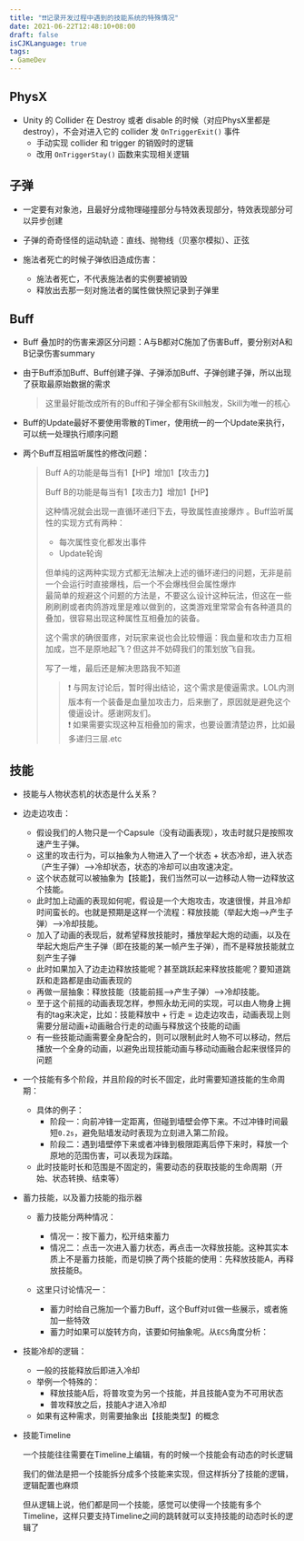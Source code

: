 ```yaml
---
title: "❗❗记录开发过程中遇到的技能系统的特殊情况"
date: 2021-06-22T12:48:10+08:00
draft: false
isCJKLanguage: true
tags:
- GameDev
---
```


## PhysX

- Unity 的 Collider 在 Destroy 或者 disable 的时候（对应PhysX里都是destroy），不会对进入它的 collider 发 `OnTriggerExit()` 事件
  - 手动实现 collider 和 trigger 的销毁时的逻辑
  - 改用 `OnTriggerStay()` 函数来实现相关逻辑


## 子弹

- 一定要有对象池，且最好分成物理碰撞部分与特效表现部分，特效表现部分可以异步创建

- 子弹的奇奇怪怪的运动轨迹：直线、抛物线（贝塞尔模拟）、正弦
- 施法者死亡的时候子弹依旧造成伤害：
  - 施法者死亡，不代表施法者的实例要被销毁
  - 释放出去那一刻对施法者的属性做快照记录到子弹里

## Buff
- Buff 叠加时的伤害来源区分问题：A与B都对C施加了伤害Buff，要分别对A和B记录伤害summary
- 由于Buff添加Buff、Buff创建子弹、子弹添加Buff、子弹创建子弹，所以出现了获取最原始数据的需求
  
  > 这里最好能改成所有的Buff和子弹全都有Skill触发，Skill为唯一的核心
- Buff的Update最好不要使用零散的Timer，使用统一的一个Update来执行，可以统一处理执行顺序问题
- 两个Buff互相监听属性的修改问题：
  > Buff A的功能是每当有1【HP】增加1【攻击力】  
  >
  > Buff B的功能是每当有1【攻击力】增加1【HP】  
  >
  > 这种情况就会出现一直循环递归下去，导致属性直接爆炸 。Buff监听属性的实现方式有两种：    
  >
  >  - 每次属性变化都发出事件
  >  - Update轮询
  >
  > 但单纯的这两种实现方式都无法解决上述的循环递归的问题，无非是前一个会运行时直接爆栈，后一个不会爆栈但会属性爆炸  
  > 最简单的规避这个问题的方法是，不要这么设计这种玩法，但这在一些刷刷刷或者肉鸽游戏里是难以做到的，这类游戏里常常会有各种道具的叠加，很容易出现这种属性互相叠加的装备。
  >
  > 这个需求的确很蛋疼，对玩家来说也会比较懵逼：我血量和攻击力互相加成，岂不是原地起飞？但这并不妨碍我们的策划放飞自我。
  >
  > 写了一堆，最后还是解决思路我不知道
  > > ❗ 与网友讨论后，暂时得出结论，这个需求是傻逼需求。LOL内测版本有一个装备是血量加攻击力，后来删了，原因就是避免这个傻逼设计。感谢网友们。  
  > > ❗ 如果需要实现这种互相叠加的需求，也要设置清楚边界，比如最多递归三层.etc



## 技能

- 技能与人物状态机的状态是什么关系？
- 边走边攻击：
  - 假设我们的人物只是一个Capsule（没有动画表现），攻击时就只是按照攻速产生子弹。
  - 这里的攻击行为，可以抽象为人物进入了一个状态 + 状态冷却，进入状态（产生子弹）-->冷却状态，状态的冷却可以由攻速决定。
  - 这个状态就可以被抽象为【技能】，我们当然可以一边移动人物一边释放这个技能。
  - 此时加上动画的表现如何呢，假设是一个大炮攻击，攻速很慢，并且冷却时间蛮长的。也就是预期是这样一个流程：释放技能（举起大炮-->产生子弹）-->冷却技能。
  - 加入了动画的表现后，就希望释放技能时，播放举起大炮的动画，以及在举起大炮后产生子弹（即在技能的某一帧产生子弹），而不是释放技能就立刻产生子弹
  - 此时如果加入了边走边释放技能呢？甚至跳跃起来释放技能呢？要知道跳跃和走路都是由动画表现的
  - 再做一层抽象：释放技能（技能前摇-->产生子弹）-->冷却技能。
  - 至于这个前摇的动画表现怎样，参照永劫无间的实现，可以由人物身上拥有的tag来决定，比如：技能释放中 + 行走 = 边走边攻击，动画表现上则需要分层动画+动画融合行走的动画与释放这个技能的动画
  - 有一些技能动画需要全身配合的，则可以限制此时人物不可以移动，然后播放一个全身的动画，以避免出现技能动画与移动动画融合起来很怪异的问题
- 一个技能有多个阶段，并且阶段的时长不固定，此时需要知道技能的生命周期：
  - 具体的例子：
    - 阶段一：向前冲锋一定距离，但碰到墙壁会停下来。不过冲锋时间最短`0.2s`，避免贴墙发动时表现为立刻进入第二阶段。
    - 阶段二：遇到墙壁停下来或者冲锋到极限距离后停下来时，释放一个原地的范围伤害，可以表现为踩踏。
  - 此时技能时长和范围是不固定的，需要动态的获取技能的生命周期（开始、状态转换、结束等）
- 蓄力技能，以及蓄力技能的指示器

  - 蓄力技能分两种情况：

    - 情况一：按下蓄力，松开结束蓄力
    - 情况二：点击一次进入蓄力状态，再点击一次释放技能。这种其实本质上不是蓄力技能，而是切换了两个技能的使用：先释放技能A，再释放技能B。
  - 这里只讨论情况一：
  
    - 蓄力时给自己施加一个蓄力Buff，这个Buff对`UI`做一些展示，或者施加一些特效
    - 蓄力时如果可以旋转方向，该要如何抽象呢。从`ECS`角度分析：
  
- 技能冷却的逻辑：
  - 一般的技能释放后即进入冷却
  - 举例一个特殊的：
    - 释放技能A后，将普攻变为另一个技能，并且技能A变为不可用状态
    - 普攻释放之后，技能A才进入冷却
  - 如果有这种需求，则需要抽象出【技能类型】的概念

- 技能Timeline

  一个技能往往需要在Timeline上编辑，有的时候一个技能会有动态的时长逻辑

  我们的做法是把一个技能拆分成多个技能来实现，但这样拆分了技能的逻辑，逻辑配置也麻烦

  但从逻辑上说，他们都是同一个技能，感觉可以使得一个技能有多个Timeline，这样只要支持Timeline之间的跳转就可以支持技能的动态时长的逻辑了
